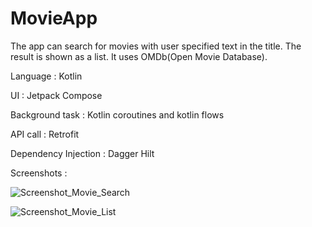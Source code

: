 
# MovieApp
The app can search for movies with user specified text in the title. The result is shown as a list. It uses OMDb(Open Movie Database).

Language : Kotlin

UI : Jetpack Compose

Background task : Kotlin coroutines and kotlin flows

API call : Retrofit

Dependency Injection : Dagger Hilt



Screenshots : 

![Screenshot_Movie_Search](https://github.com/anumariaantony/MovieApp/assets/34173165/7d43d7d1-9e88-4cfe-8c41-8e0b31f697d9)

![Screenshot_Movie_List](https://github.com/anumariaantony/MovieApp/assets/34173165/268b0d46-8163-4935-a62c-9346f57a376a)
